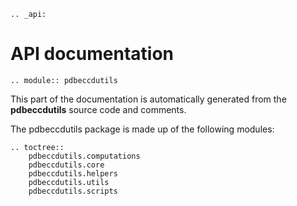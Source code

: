 ```eval_rst
.. _api:
```

# API documentation
```eval_rst
.. module:: pdbeccdutils
```

This part of the documentation is automatically generated from the **pdbeccdutils** source code and comments.

The pdbeccdutils package is made up of the following modules:

```eval_rst
.. toctree::    
    pdbeccdutils.computations
    pdbeccdutils.core
    pdbeccdutils.helpers
    pdbeccdutils.utils
    pdbeccdutils.scripts
```